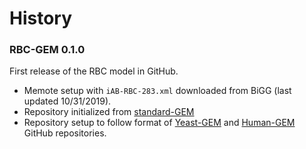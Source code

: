 # History

### RBC-GEM 0.1.0
First release of the RBC model in GitHub.
* Memote setup with `iAB-RBC-283.xml` downloaded from BiGG (last updated 10/31/2019).
* Repository initialized from [standard-GEM](https://github.com/MetabolicAtlas/standard-GEM)
* Repository setup to follow format of [Yeast-GEM](https://github.com/SysBioChalmers/Yeast-GEM) and [Human-GEM](https://github.com/SysBioChalmers/Human-GEM) GitHub repositories.